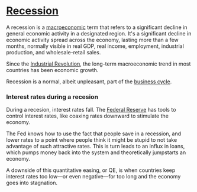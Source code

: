 # [Recession](https://www.investopedia.com/terms/r/recession.asp)

A recession is a [macroeconomic](https://www.investopedia.com/terms/m/macroeconomics.asp) term that refers to a significant decline in general economic activity in a designated region. It's a significant decline in economic activity spread across the economy, lasting more than a few months, normally visible in real GDP, real income, employment, industrial production, and wholesale-retail sales.

Since the [Industrial Revolution](https://www.investopedia.com/terms/i/industrial-revolution.asp), the long-term macroeconomic trend in most countries has been economic growth.

Recession is a normal, albeit unpleasant, part of the [business cycle](https://www.investopedia.com/terms/b/businesscycle.asp).

### Interest rates during a recesion

During a recesion, interest rates fall. The [Federal Reserve](https://www.investopedia.com/terms/f/federalreservebank.asp) has tools to control interest rates, like coaxing rates downward to stimulate the economy.

The Fed knows how to use the fact that people save in a recession, and lower rates to a point where people think it might be stupid to not take advantage of such attractive rates. This is turn leads to an influx in loans, which pumps money back into the system and theoretically jumpstarts an economy.

A downside of this quantitative easing, or QE, is when countries keep interest rates too low—or even negative—for too long and the economy goes into stagnation.